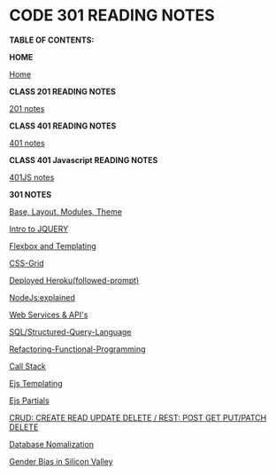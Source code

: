 # CODE 301 READING NOTES


**TABLE OF CONTENTS:**

**HOME**

[Home](../index.md)



**CLASS 201 READING NOTES**  

[201 notes](../201/twoohone.html)



**CLASS 401 READING NOTES**

[401 notes](../401/fourohone.html)



**CLASS 401 Javascript READING NOTES**

[401JS notes](../401JS/fourohoneJS.html)




**301 NOTES**

[Base, Layout, Modules, Theme](../301/class-01.md)

[Intro to JQUERY](../301/class-02.md)

[Flexbox and Templating](../301/class-03.md)

[CSS-Grid](../301/class-04.md)

[Deployed Heroku(followed-prompt)](../301/class-05.md)

[NodeJs:explained](../301/class-06.md)

[Web Services & API's](../301/class-07.md)

[SQL/Structured-Query-Language](../301/class-08.md)

[Refactoring-Functional-Programming](../301/class-09.md)

[Call Stack](../301/class-10.md)

[Ejs Templating](../301/class-11.md)

[Ejs Partials](../301/class-12.md)

[CRUD: CREATE READ UPDATE DELETE / REST: POST GET PUT/PATCH DELETE](../301/class-13.md)

[Database Nomalization](../301/class-14.md)

[Gender Bias in Silicon Valley](../301/class-15.md)